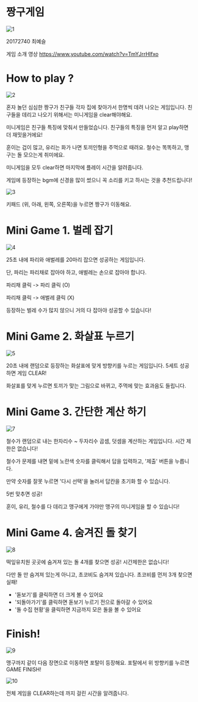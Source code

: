 # 짱구게임

![1](https://user-images.githubusercontent.com/70987287/100384825-6b4cf300-3064-11eb-85d4-d5c95cf706d4.png)

20172740 최예슬

게임 소개 영상 https://www.youtube.com/watch?v=TmYJrrHlfxo

# How to play ? 

![2](https://user-images.githubusercontent.com/70987287/100384827-6c7e2000-3064-11eb-8b10-85019a7be233.png)

혼자 놀던 심심한 짱구가 친구들 각자 집에 찾아가서 한명씩 데려 나오는 게임입니다. 친구들을 데리고 나오기 위해서는 미니게임을 clear해야해요.

미니게임은 친구들 특징에 맞춰서 만들었습니다. 친구들의 특징을 먼저 알고 play하면 더 재밋을거에요!

훈이는 겁이 많고, 유리는 화가 나면 토끼인형을 주먹으로 때려요. 철수는 똑똑하고, 맹구는 돌 모으는게 취미에요.

미니게임을 모두 clear하면 마지막에 플레이 시간을 알려줍니다.

게임에 등장하는 bgm에 신경을 많이 썼으니 꼭 소리를 키고 하시는 것을 추천드립니다!


![3](https://user-images.githubusercontent.com/70987287/100384829-6d16b680-3064-11eb-8dad-8bef6420c7cb.png)

키패드 (위, 아래, 왼쪽, 오른쪽)을 누르면 짱구가 이동해요.


# Mini Game 1. 벌레 잡기

![4](https://user-images.githubusercontent.com/70987287/100384830-6daf4d00-3064-11eb-9f81-806520887b67.png)

25초 내에 파리와 애벌레를 20마리 잡으면 성공하는 게임입니다. 

단, 파리는 파리채로 잡아야 하고, 애벌레는 손으로 잡아야 합니다. 

파리채 클릭 -> 파리 클릭 (O)

파리채 클릭 -> 애벌레 클릭 (X)

등장하는 벌레 수가 많지 않으니 거의 다 잡아야 성공할 수 있습니다!

# Mini Game 2. 화살표 누르기 

![5](https://user-images.githubusercontent.com/70987287/100384831-6e47e380-3064-11eb-92d4-7d967736691e.png)

20초 내에 랜덤으로 등장하는 화살표에 맞게 방향키를 누르는 게임입니다. 5세트 성공하면 게임 CLEAR!

화살표를 맞게 누르면 토끼가 맞는 그림으로 바뀌고, 주먹에 맞는 효과음도 들립니다.


# Mini Game 3. 간단한 계산 하기 

![7](https://user-images.githubusercontent.com/70987287/100384835-6ee07a00-3064-11eb-9a12-1cff67da5b49.png)

철수가 랜덤으로 내는 한자리수 ~ 두자리수 곱셈, 덧셈을 계산하는 게임입니다. 시간 제한은 없습니다!

철수가 문제를 내면 밑에 노란색 숫자를 클릭해서 답을 입력하고, '제출' 버튼을 누릅니다.

만약 숫자를 잘못 누르면 '다시 선택'을 눌러서 답칸을 초기화 할 수 있습니다.

5번 맞추면 성공! 


훈이, 유리, 철수를 다 데리고 맹구에게 가야만 맹구의 미니게임을 할 수 있습니다!


# Mini Game 4. 숨겨진 돌 찾기 

![8](https://user-images.githubusercontent.com/70987287/100384836-6f791080-3064-11eb-8751-4c1e53063d96.png)

떡잎유치원 곳곳에 숨겨져 있는 돌 4개를 찾으면 성공! 시간제한은 없습니다!

다만 돌 만 숨겨져 있는게 아니고, 초코비도 숨겨져 있습니다. 초코비를 먼저 3개 찾으면 실패!

* '돋보기'를 클릭하면 더 크게 볼 수 있어요
* '되돌아가기'를 클릭하면 돋보기 누르기 전으로 돌아갈 수 있어요
* '돌 수집 현황'을 클릭하면 지금까지 모은 돌을 볼 수 있어요

# Finish!

![9](https://user-images.githubusercontent.com/70987287/100384839-7011a700-3064-11eb-8625-e125d066d5f0.png)

맹구까지 같이 다음 장면으로 이동하면 포탈이 등장해요. 포탈에서 위 방향키를 누르면 GAME FINISH!

![10](https://user-images.githubusercontent.com/70987287/100384841-7011a700-3064-11eb-8800-7ed6a3b5ee04.png)

전체 게임을 CLEAR하는데 까지 걸린 시간을 알려줍니다. 
